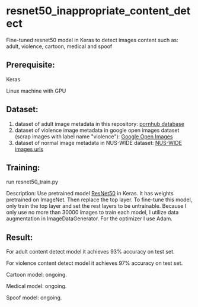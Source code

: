 # resnet50_inappropriate_content_detect
Fine-tuned resnet50 model in Keras to detect images content such as: adult, violence, cartoon, medical and spoof

## Prerequisite:
Keras

Linux machine with GPU

## Dataset:
1. dataset of adult image metadata in this repository: 
[pornhub database](https://github.com/ZixuanLiang/hub-db "pornhub database")
2. dataset of violence image metadata in google open images dataset (scrap images with label name "violence"): 
[Google Open Images](https://github.com/openimages/dataset "Google Open Images")
3. dataset of normal image metadata in NUS-WIDE dataset:
[NUS-WIDE images urls](http://dl.nextcenter.org/public/nuswide/NUS-WIDE-urls.rar "NUS-WIDE images urls")

## Training:
run resnet50_train.py

Description: Use pretrained model [ResNet50](https://keras.io/applications/#resnet50 "ResNet50") in Keras. It has weights pretrained on ImageNet. Then replace the top layer. To fine-tune this model, only train the top layer and set the rest layers to be untrainable. Because I only use no more than 30000 images to train each model, I utilize data augmentation in ImageDataGenerator. For the optimizer I use Adam.

## Result:
For adult content detect model it achieves 93% accuracy on test set.

For violence content detect model it achieves 97% accuracy on test set.

Cartoon model: ongoing.

Medical model: ongoing.

Spoof model: ongoing.

